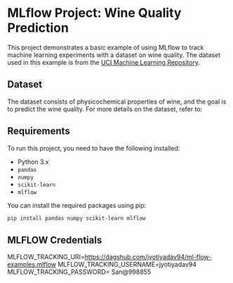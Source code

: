 # MLflow Project: Wine Quality Prediction

This project demonstrates a basic example of using MLflow to track machine learning experiments with a dataset on wine quality. The dataset used in this example is from the [UCI Machine Learning Repository](http://archive.ics.uci.edu/ml/datasets/Wine+Quality).

## Dataset

The dataset consists of physicochemical properties of wine, and the goal is to predict the wine quality. For more details on the dataset, refer to:

## Requirements

To run this project, you need to have the following installed:

- Python 3.x
- `pandas`
- `numpy`
- `scikit-learn`
- `mlflow`

You can install the required packages using pip:

```bash
pip install pandas numpy scikit-learn mlflow
```


## MLFLOW Credentials 

MLFLOW_TRACKING_URI=https://dagshub.com/jyotiyadav94/ml-flow-examples.mlflow
MLFLOW_TRACKING_USERNAME=jyotiyadav94
MLFLOW_TRACKING_PASSWORD= San@998855

